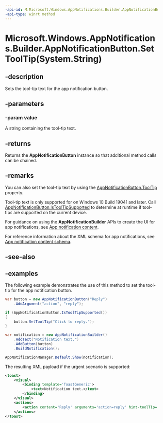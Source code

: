 ```yaml
---
-api-id: M:Microsoft.Windows.AppNotifications.Builder.AppNotificationButton.SetToolTip(System.String)
-api-type: winrt method
---
```


# Microsoft.Windows.AppNotifications.Builder.AppNotificationButton.SetToolTip(System.String)

<!--
public Microsoft.Windows.AppNotifications.Builder.AppNotificationButton SetToolTip (string value);
-->


## -description

Sets the tool-tip text for the app notification button.

## -parameters

### -param value

A string containing the tool-tip text.

## -returns

Returns the **AppNotificationButton** instance so that additional method calls can be chained.

## -remarks

You can also set the tool-tip text by using the [AppNotificationButton.ToolTip](xref:Microsoft.Windows.AppNotifications.Builder.AppNotificationButton.ToolTip) property.

Tool-tip text is only supported for on Windows 10 Build 19041 and later. Call [AppNotificationButton.IsToolTipSupported](xref:Microsoft.Windows.AppNotifications.Builder.AppNotificationButton.IsToolTipSupported) to determine at runtime if tool-tips are supported on the current device.

For guidance on using the **AppNotificationBuilder** APIs to create the UI for app notifications, see [App notification content](/windows/apps/design/shell/tiles-and-notifications/adaptive-interactive-toasts).

For reference information about the XML schema for app notifications, see [App notification content schema](/windows/apps/design/shell/tiles-and-notifications/toast-schema).

## -see-also

## -examples

The following example demonstrates the use of this method to set the tool-tip for the app notification button.

```csharp
var button = new AppNotificationButton("Reply")
    .AddArgument("action", "reply");

if (AppNotificationButton.IsToolTipSupported())
{
    button.SetToolTip("Click to reply.");
}

var notification = new AppNotificationBuilder()
    .AddText("Notification text.")
    .AddButton(button)
    .BuildNotification();

AppNotificationManager.Default.Show(notification);
```

The resulting XML payload if the urgent scenario is supported:

```xml
<toast>
    <visual>
        <binding template='ToastGeneric'>
            <text>Notification text.</text>
        </binding>
    </visual>
    <actions>
        <action content='Reply' arguments='action=reply' hint-toolTip='Click to reply'/>
    </actions>
</toast>
```

